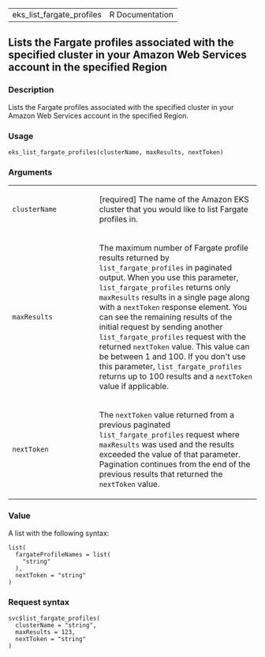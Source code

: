 <table style="width: 100%;">
<tbody>
<tr class="odd">
<td>eks_list_fargate_profiles</td>
<td style="text-align: right;">R Documentation</td>
</tr>
</tbody>
</table>

## Lists the Fargate profiles associated with the specified cluster in your Amazon Web Services account in the specified Region

### Description

Lists the Fargate profiles associated with the specified cluster in your
Amazon Web Services account in the specified Region.

### Usage

    eks_list_fargate_profiles(clusterName, maxResults, nextToken)

### Arguments

<table>
<colgroup>
<col style="width: 35%" />
<col style="width: 65%" />
</colgroup>
<tbody>
<tr class="odd">
<td><code
id="eks_list_fargate_profiles_:_clusterName">clusterName</code></td>
<td><p>[required] The name of the Amazon EKS cluster that you would like
to list Fargate profiles in.</p></td>
</tr>
<tr class="even">
<td><code
id="eks_list_fargate_profiles_:_maxResults">maxResults</code></td>
<td><p>The maximum number of Fargate profile results returned by
<code>list_fargate_profiles</code> in paginated output. When you use
this parameter, <code>list_fargate_profiles</code> returns only
<code>maxResults</code> results in a single page along with a
<code>nextToken</code> response element. You can see the remaining
results of the initial request by sending another
<code>list_fargate_profiles</code> request with the returned
<code>nextToken</code> value. This value can be between 1 and 100. If
you don't use this parameter, <code>list_fargate_profiles</code> returns
up to 100 results and a <code>nextToken</code> value if
applicable.</p></td>
</tr>
<tr class="odd">
<td><code
id="eks_list_fargate_profiles_:_nextToken">nextToken</code></td>
<td><p>The <code>nextToken</code> value returned from a previous
paginated <code>list_fargate_profiles</code> request where
<code>maxResults</code> was used and the results exceeded the value of
that parameter. Pagination continues from the end of the previous
results that returned the <code>nextToken</code> value.</p></td>
</tr>
</tbody>
</table>

### Value

A list with the following syntax:

    list(
      fargateProfileNames = list(
        "string"
      ),
      nextToken = "string"
    )

### Request syntax

    svc$list_fargate_profiles(
      clusterName = "string",
      maxResults = 123,
      nextToken = "string"
    )
